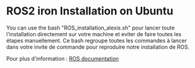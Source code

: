 # ROS2 iron Installation on Ubuntu

You can use the bash "ROS_installation_alexis.sh" pour lancer toute l'installation directement sur votre machine et eviter de faire toutes les étapes manuellement. Ce bash regroupe toutes les commandes à lancer dans votre invite de commande pour reproduire notre installation de ROS.

Pour plus d'information : [ROS documentation](https://docs.ros.org/en/iron/Installation/Ubuntu-Install-Debians.html#id5)
